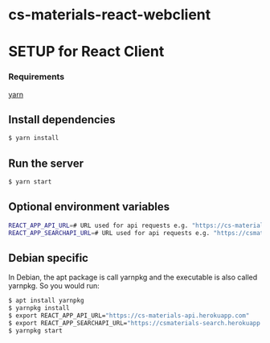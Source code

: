 # cs-materials-react-webclient

# SETUP for React Client
### Requirements
[yarn](https://yarnpkg.com/)

## Install dependencies
```sh
$ yarn install
```

## Run the server
```sh
$ yarn start
```

## Optional environment variables
```sh
REACT_APP_API_URL=# URL used for api requests e.g. "https://cs-materials-api.herokuapp.com"
REACT_APP_SEARCHAPI_URL=# URL used for api requests e.g. "https://csmaterials-search.herokuapp.com"
```

## Debian specific

In Debian, the apt package is call yarnpkg and the executable is also called yarnpkg. So you would run:

```sh
$ apt install yarnpkg
$ yarnpkg install
$ export REACT_APP_API_URL="https://cs-materials-api.herokuapp.com"
$ export REACT_APP_SEARCHAPI_URL="https://csmaterials-search.herokuapp.com"
$ yarnpkg start
```
